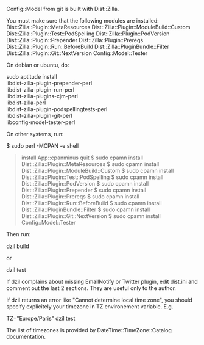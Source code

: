 Config::Model from git is built with Dist::Zilla.

You must make sure that the following modules are installed:
Dist::Zilla::Plugin::MetaResources
Dist::Zilla::Plugin::ModuleBuild::Custom
Dist::Zilla::Plugin::Test::PodSpelling
Dist::Zilla::Plugin::PodVersion
Dist::Zilla::Plugin::Prepender
Dist::Zilla::Plugin::Prereqs
Dist::Zilla::Plugin::Run::BeforeBuild
Dist::Zilla::PluginBundle::Filter
Dist::Zilla::Plugin::Git::NextVersion
Config::Model::Tester

On debian or ubuntu, do:

sudo aptitude install \
     libdist-zilla-plugin-prepender-perl \
     libdist-zilla-plugin-run-perl \
     libdist-zilla-plugins-cjm-perl \
     libdist-zilla-perl \
     libdist-zilla-plugin-podspellingtests-perl \
     libdist-zilla-plugin-git-perl \
     libconfig-model-tester-perl

On other systems, run:

$ sudo perl -MCPAN -e shell
> install App::cpanminus
> quit
$ sudo cpamn install Dist::Zilla::Plugin::MetaResources
$ sudo cpamn install Dist::Zilla::Plugin::ModuleBuild::Custom
$ sudo cpamn install Dist::Zilla::Plugin::Test::PodSpelling
$ sudo cpamn install Dist::Zilla::Plugin::PodVersion
$ sudo cpamn install Dist::Zilla::Plugin::Prepender
$ sudo cpamn install Dist::Zilla::Plugin::Prereqs
$ sudo cpamn install Dist::Zilla::Plugin::Run::BeforeBuild
$ sudo cpamn install Dist::Zilla::PluginBundle::Filter
$ sudo cpamn install Dist::Zilla::Plugin::Git::NextVersion
$ sudo cpamn install Config::Model::Tester

Then run:

dzil build 

or 

dzil test

If dzil complains about missing EmailNotify or Twitter plugin, edit dist.ini and comment out
the last 2 sections. They are useful only to the author.

If dzil returns an error like "Cannot determine local time zone", you should
specify explicitely your timezone in TZ environement variable. E.g.

 TZ="Europe/Paris" dzil test

The list of timezones is provided by DateTime::TimeZone::Catalog documentation.

